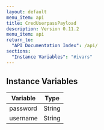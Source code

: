 ```yaml
---
layout: default
menu_item: api
title: CredUserpassPayload
description: Version 0.11.2
menu_item: api
return_to:
  "API Documentation Index": /api/
sections:
  "Instance Variables": "#ivars"
---
```


## <a name="ivars"></a>Instance Variables

| Variable | Type |
| --- | --- |
| <a name="password"></a>password | String |
| <a name="username"></a>username | String |

